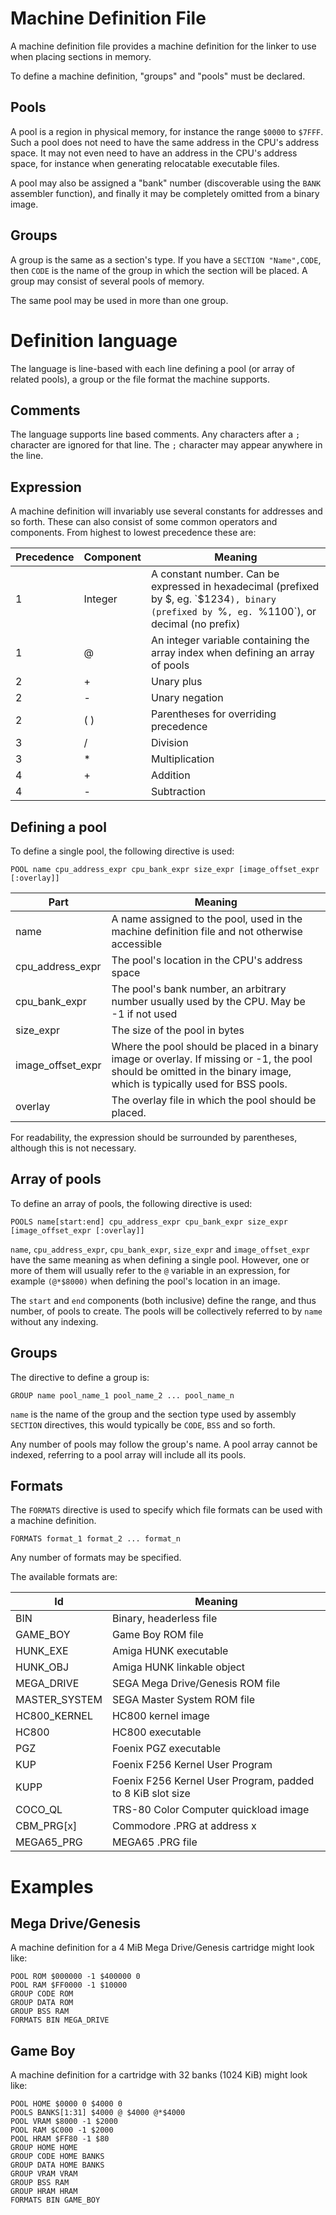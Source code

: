 # Machine Definition File
A machine definition file provides a machine definition for the linker to use when placing sections in memory.

To define a machine definition, "groups" and "pools" must be declared.

## Pools
A pool is a region in physical memory, for instance the range `$0000` to `$7FFF`. Such a pool does not need to have the same address in the CPU's address space. It may not even need to have an address in the CPU's address space, for instance when generating relocatable executable files.

A pool may also be assigned a "bank" number (discoverable using the `BANK` assembler function), and finally it may be completely omitted from a binary image.

## Groups
A group is the same as a section's type. If you have a `SECTION "Name",CODE`, then `CODE` is the name of the group in which the section will be placed. A group may consist of several pools of memory.

The same pool may be used in more than one group.

# Definition language
The language is line-based with each line defining a pool (or array of related pools), a group or the file format the machine supports.

## Comments
The language supports line based comments. Any characters after a `;` character are ignored for that line. The `;` character may appear anywhere in the line.

## Expression
A machine definition will invariably use several constants for addresses and so forth. These can also consist of some common operators and components. From highest to lowest precedence these are:

| Precedence | Component | Meaning |
|---|---|---|
| 1 | Integer | A constant number. Can be expressed in hexadecimal (prefixed by $, eg. `$1234`), binary (prefixed by `%`, eg. `%1100`), or decimal (no prefix) |
| 1 | @ | An integer variable containing the array index when defining an array of pools |
| 2 | + | Unary plus |
| 2 | - | Unary negation |
| 2 | ( ) | Parentheses for overriding precedence |
| 3 | / | Division |
| 3 | * | Multiplication |
| 4 | + | Addition |
| 4 | - | Subtraction |

## Defining a pool

To define a single pool, the following directive is used:

```
POOL name cpu_address_expr cpu_bank_expr size_expr [image_offset_expr [:overlay]]
```

| Part | Meaning |
|---|---|
| name | A name assigned to the pool, used in the machine definition file and not otherwise accessible |
| cpu_address_expr | The pool's location in the CPU's address space |
| cpu_bank_expr | The pool's bank number, an arbitrary number usually used by the CPU. May be -1 if not used |
| size_expr | The size of the pool in bytes |
| image_offset_expr | Where the pool should be placed in a binary image or overlay. If missing or -1, the pool should be omitted in the binary image, which is typically used for BSS pools. |
| overlay | The overlay file in which the pool should be placed. | 

For readability, the expression should be surrounded by parentheses, although this is not necessary.

## Array of pools
To define an array of pools, the following directive is used:

```
POOLS name[start:end] cpu_address_expr cpu_bank_expr size_expr [image_offset_expr [:overlay]]
```

`name`, `cpu_address_expr`, `cpu_bank_expr`, `size_expr` and `image_offset_expr` have the same meaning as when defining a single pool. However, one or more of them will usually refer to the `@` variable in an expression, for example `(@*$8000)` when defining the pool's location in an image.

The `start` and `end` components (both inclusive) define the range, and thus number, of pools to create. The pools will be collectively referred to by `name` without any indexing.

## Groups

The directive to define a group is:

```
GROUP name pool_name_1 pool_name_2 ... pool_name_n
```

`name` is the name of the group and the section type used by assembly `SECTION` directives, this would typically be `CODE`, `BSS` and so forth.

Any number of pools may follow the group's name. A pool array cannot be indexed, referring to a pool array will include all its pools.

## Formats
The `FORMATS` directive is used to specify which file formats can be used with a machine definition.

```
FORMATS format_1 format_2 ... format_n
```

Any number of formats may be specified.

The available formats are:

| Id | Meaning |
|---|---|
|BIN|Binary, headerless file|
|GAME_BOY|Game Boy ROM file|
|HUNK_EXE|Amiga HUNK executable|
|HUNK_OBJ|Amiga HUNK linkable object|
|MEGA_DRIVE|SEGA Mega Drive/Genesis ROM file|
|MASTER_SYSTEM|SEGA Master System ROM file|
|HC800_KERNEL|HC800 kernel image|
|HC800|HC800 executable|
|PGZ|Foenix PGZ executable|
|KUP|Foenix F256 Kernel User Program|
|KUPP|Foenix F256 Kernel User Program, padded to 8 KiB slot size|
|COCO_QL|TRS-80 Color Computer quickload image|
|CBM_PRG[x]|Commodore .PRG at address x|
|MEGA65_PRG|MEGA65 .PRG file|

# Examples

## Mega Drive/Genesis
A machine definition for a 4 MiB Mega Drive/Genesis cartridge might look like:

```
POOL ROM $000000 -1 $400000 0
POOL RAM $FF0000 -1 $10000
GROUP CODE ROM
GROUP DATA ROM
GROUP BSS RAM
FORMATS BIN MEGA_DRIVE
```

## Game Boy
A machine definition for a cartridge with 32 banks (1024 KiB) might look like:

```
POOL HOME $0000 0 $4000 0
POOLS BANKS[1:31] $4000 @ $4000 @*$4000
POOL VRAM $8000 -1 $2000
POOL RAM $C000 -1 $2000
POOL HRAM $FF80 -1 $80
GROUP HOME HOME
GROUP CODE HOME BANKS
GROUP DATA HOME BANKS
GROUP VRAM VRAM
GROUP BSS RAM
GROUP HRAM HRAM
FORMATS BIN GAME_BOY
```
